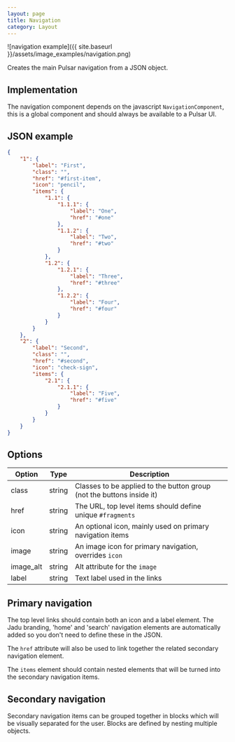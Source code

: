 ```yaml
---
layout: page
title: Navigation
category: Layout
---
```


![navigation example]({{ site.baseurl }}/assets/image_examples/navigation.png)

Creates the main Pulsar navigation from a JSON object.

## Implementation

The navigation component depends on the javascript `NavigationComponent`, this is a global component and should always be available to a Pulsar UI.

## JSON example

```json
{
    "1": {
        "label": "First",
        "class": "",
        "href": "#first-item",
        "icon": "pencil",
        "items": {
            "1.1": {
                "1.1.1": {
                    "label": "One",
                    "href": "#one"
                },
                "1.1.2": {
                    "label": "Two",
                    "href": "#two"
                }
            },
            "1.2": {
                "1.2.1": {
                    "label": "Three",
                    "href": "#three"
                },
                "1.2.2": {
                    "label": "Four",
                    "href": "#four"
                }
            }
        }
    },
    "2": {
        "label": "Second",
        "class": "",
        "href": "#second",
        "icon": "check-sign",
        "items": {
            "2.1": {
                "2.1.1": {
                    "label": "Five",
                    "href": "#five"
                }
            }
        }
    }
}
```

## Options

Option  | Type   | Description
------- | ------ | -------------------------------------------------------------
class   | string | Classes to be applied to the button group (not the buttons inside it)
href    | string | The URL, top level items should define unique `#fragments`
icon    | string | An optional icon, mainly used on primary navigation items
image   | string | An image icon for primary navigation, overrides `icon`
image_alt | string | Alt attribute for the `image`
label   | string | Text label used in the links

## Primary navigation

The top level links should contain both an icon and a label element. The Jadu branding, 'home' and 'search' navigation elements are automatically added so you don't need to define these in the JSON.

The `href` attribute will also be used to link together the related secondary navigation element.

The `items` element should contain nested elements that will be turned into the secondary navigation items.

## Secondary navigation

Secondary navigation items can be grouped together in blocks which will be visually separated for the user. Blocks are defined by nesting multiple objects.
